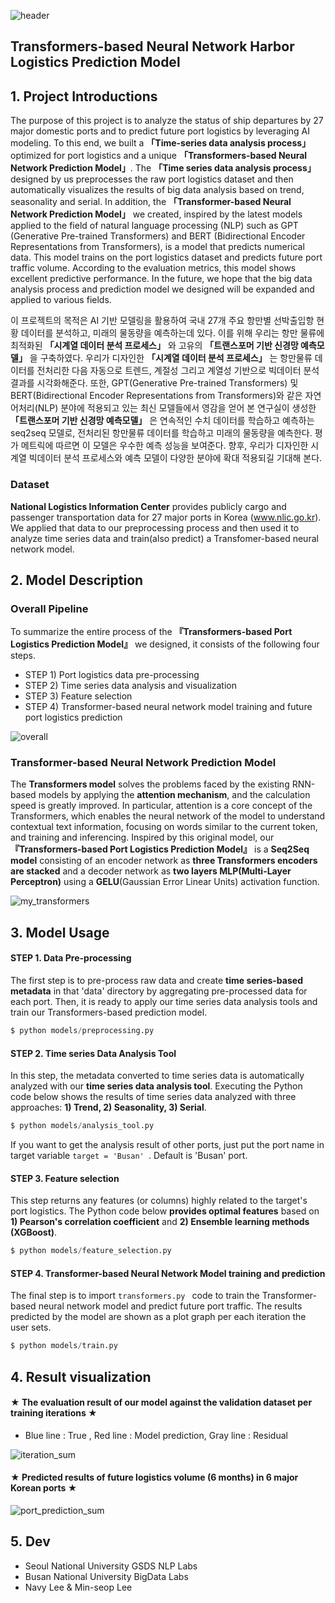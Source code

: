 ![header](https://capsule-render.vercel.app/api?type=waving&color=gradient&height=300&section=header&text=%20%20Harbor%20Logistics%20Forecaster&fontColor=317589&fontSize=60)


## Transformers-based Neural Network Harbor Logistics Prediction Model 


## 1. Project Introductions

The purpose of this project is to analyze the status of ship departures by 27 major domestic ports and to predict future port logistics by leveraging AI modeling.
To this end, we built a **「Time-series data analysis process」** optimized for port logistics and a unique **「Transformers-based Neural Network Prediction Model」**. The **「Time series data analysis process」** designed by us preprocesses the raw port logistics dataset and then automatically visualizes the results of big data analysis based on trend, seasonality and serial. In addition, the **「Transformer-based Neural Network Prediction Model」** we created, inspired by the latest models applied to the field of natural language processing (NLP) such as GPT (Generative Pre-trained Transformers) and BERT (Bidirectional Encoder Representations from Transformers), is a model that predicts numerical data. This model trains on the port logistics dataset and predicts future port traffic volume. According to the evaluation metrics, this model shows excellent predictive performance. In the future, we hope that the big data analysis process and prediction model we designed will be expanded and applied to various fields.


이 프로젝트의 목적은 AI 기반 모델링을 활용하여 국내 27개 주요 항만별 선박출입항 현황 데이터를 분석하고, 미래의 물동량을 예측하는데 있다. 이를 위해 우리는 항만 물류에 최적화된 **「시계열 데이터 분석 프로세스」** 와 고유의 **「트랜스포머 기반 신경망 예측모델」** 을 구축하였다. 우리가 디자인한 **「시계열 데이터 분석 프로세스」** 는 항만물류 데이터를 전처리한 다음 자동으로 트렌드, 계절성 그리고 계열성 기반으로 빅데이터 분석 결과를 시각화해준다. 또한, GPT(Generative Pre-trained Transformers)  및 BERT(Bidirectional Encoder Representations from Transformers)와 같은 자연어처리(NLP) 분야에 적용되고 있는 최신 모델들에서 영감을 얻어 본 연구실이 생성한 **「트랜스포머 기반 신경망 예측모델」** 은 연속적인 수치 데이터를 학습하고 예측하는 seq2seq 모델로, 전처리된 항만물류 데이터를 학습하고 미래의 물동량을 예측한다. 평가 메트릭에 따르면 이 모델은 우수한 예측 성능을 보여준다. 향후, 우리가 디자인한 시계열 빅데이터 분석 프로세스와 예측 모델이 다양한 분야에 확대 적용되길 기대해 본다.


### Dataset
**National Logistics Information Center** provides publicly cargo and passenger transportation data for 27 major ports in Korea (www.nlic.go.kr). We applied that data to our preprocessing process and then used it to analyze time series data and train(also predict) a Transfomer-based neural network model. 


## 2. Model Description

### Overall Pipeline
To summarize the entire process of the **『Transformers-based Port Logistics Prediction Model』** we designed, it consists of the following four steps.
  - STEP 1) Port logistics data pre-processing
  - STEP 2) Time series data analysis and visualization
  - STEP 3) Feature selection
  - STEP 4) Transformer-based neural network model training and future port logistics prediction

![overall](https://user-images.githubusercontent.com/105137667/235141521-1d2a0a20-a7a1-4287-8ab1-585b06f9b426.jpg)


### Transformer-based Neural Network Prediction Model

The **Transformers model** solves the problems faced by the existing RNN-based models by applying the **attention mechanism**, and the calculation speed is greatly improved.  In particular, attention is a core concept of the Transformers, which enables the neural network of the model to understand contextual text information, focusing on words similar to the current token, and training and inferencing. Inspired by this original model, our **『Transformers-based Port Logistics Prediction Model』** is a **Seq2Seq model** consisting of an encoder network as **three Transformers encoders are stacked** and a decoder network as **two layers MLP(Multi-Layer Perceptron)** using a **GELU**(Gaussian Error Linear Units) activation function.

![my_transformers](https://user-images.githubusercontent.com/105137667/234526953-1165f18c-b57a-4979-abad-bda6c8af7f9e.jpg)


## 3. Model Usage

#### STEP 1. Data Pre-processing
The first step is to pre-process raw data and create **time series-based metadata** in that 'data' directory by aggregating pre-processed data for each port. Then, it is ready to apply our time series data analysis tools and train our Transformers-based prediction model.

```python
$ python models/preprocessing.py
```

#### STEP 2. Time series Data Analysis Tool
In this step, the metadata converted to time series data is automatically analyzed with our **time series data analysis tool**. Executing the Python code below shows the results of time series data analyzed with three approaches: **1) Trend, 2) Seasonality, 3) Serial**.

 ```python
$ python models/analysis_tool.py
```

If you want to get the analysis result of other ports, just put the port name in target variable ```target = 'Busan' ```. Default is 'Busan' port.

#### STEP 3. Feature selection
This step returns any features (or columns) highly related to the target's port logistics. The Python code below **provides optimal features** based on **1) Pearson's correlation coefficient** and **2) Ensemble learning methods (XGBoost)**.

 ```python
$ python models/feature_selection.py
```

#### STEP 4. Transformer-based Neural Network Model training and prediction
The final step is to import ```transformers.py ``` code to train the Transformer-based neural network model and predict future port traffic. The results predicted by the model are shown as a plot graph per each iteration the user sets.

 ```python
$ python models/train.py
```

## 4. Result visualization

#### ★ The evaluation result of our model against the validation dataset per training iterations ★ 
* Blue line : True , Red line : Model prediction, Gray line : Residual

![iteration_sum](https://github.com/Navy10021/Harbor_Logistics_prediction/assets/105137667/1cddce95-3a94-4c29-a61b-7de808c63d62)


#### ★ Predicted results of future logistics volume (6 months) in 6 major Korean ports ★ 

![port_prediction_sum](https://github.com/Navy10021/Harbor_Logistics_prediction/assets/105137667/8e849898-0b61-4f96-bc98-0bfbc65f102c)


## 5. Dev
  - Seoul National University GSDS NLP Labs
  - Busan National University BigData Labs
  - Navy Lee & Min-seop Lee
